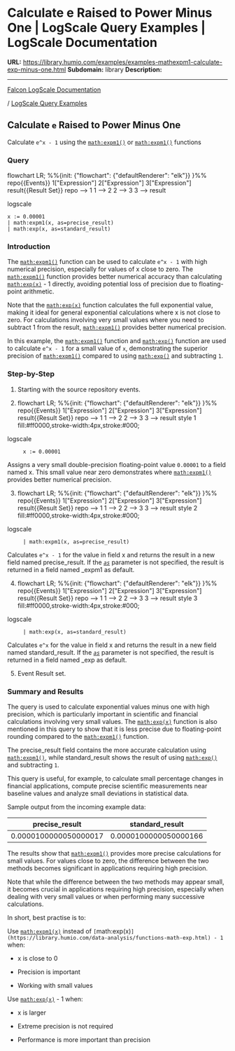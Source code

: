 # Calculate e Raised to Power Minus One | LogScale Query Examples | LogScale Documentation

**URL:** https://library.humio.com/examples/examples-mathexpm1-calculate-exp-minus-one.html
**Subdomain:** library
**Description:** 

---

[Falcon LogScale Documentation](https://library.humio.com)

/ [LogScale Query Examples](examples.html)

## Calculate `e` Raised to Power Minus One

Calculate `e^x - 1` using the [`math:expm1()`](https://library.humio.com/data-analysis/functions-math-expm1.html) or [`math:expm1()`](https://library.humio.com/data-analysis/functions-math-expm1.html) functions 

### Query

flowchart LR; %%{init: {"flowchart": {"defaultRenderer": "elk"}} }%% repo{{Events}} 1["Expression"] 2["Expression"] 3["Expression"] result{{Result Set}} repo --> 1 1 --> 2 2 --> 3 3 --> result

logscale
    
    
    x := 0.00001
    | math:expm1(x, as=precise_result)
    | math:exp(x, as=standard_result)

### Introduction

The [`math:expm1()`](https://library.humio.com/data-analysis/functions-math-expm1.html) function can be used to calculate `e^x - 1` with high numerical precision, especially for values of x close to zero. The [`math:expm1()`](https://library.humio.com/data-analysis/functions-math-expm1.html) function provides better numerical accuracy than calculating [`math:exp(x)`](https://library.humio.com/data-analysis/functions-math-exp.html) \- 1 directly, avoiding potential loss of precision due to floating-point arithmetic. 

Note that the [`math:exp(x)`](https://library.humio.com/data-analysis/functions-math-exp.html) function calculates the full exponential value, making it ideal for general exponential calculations where x is not close to zero. For calculations involving very small values where you need to subtract 1 from the result, [`math:expm1()`](https://library.humio.com/data-analysis/functions-math-expm1.html) provides better numerical precision. 

In this example, the [`math:expm1()`](https://library.humio.com/data-analysis/functions-math-expm1.html) function and [`math:exp()`](https://library.humio.com/data-analysis/functions-math-exp.html) function are used to calculate `e^x - 1` for a small value of `x`, demonstrating the superior precision of [`math:expm1()`](https://library.humio.com/data-analysis/functions-math-expm1.html) compared to using [`math:exp()`](https://library.humio.com/data-analysis/functions-math-exp.html) and subtracting `1`. 

### Step-by-Step

  1. Starting with the source repository events.

  2. flowchart LR; %%{init: {"flowchart": {"defaultRenderer": "elk"}} }%% repo{{Events}} 1["Expression"] 2["Expression"] 3["Expression"] result{{Result Set}} repo --> 1 1 --> 2 2 --> 3 3 --> result style 1 fill:#ff0000,stroke-width:4px,stroke:#000;

logscale
         
         x := 0.00001

Assigns a very small double-precision floating-point value `0.00001` to a field named x. This small value near zero demonstrates where [`math:expm1()`](https://library.humio.com/data-analysis/functions-math-expm1.html) provides better numerical precision. 

  3. flowchart LR; %%{init: {"flowchart": {"defaultRenderer": "elk"}} }%% repo{{Events}} 1["Expression"] 2["Expression"] 3["Expression"] result{{Result Set}} repo --> 1 1 --> 2 2 --> 3 3 --> result style 2 fill:#ff0000,stroke-width:4px,stroke:#000;

logscale
         
         | math:expm1(x, as=precise_result)

Calculates `e^x - 1` for the value in field x and returns the result in a new field named precise_result. If the [_`as`_](https://library.humio.com/data-analysis/functions-math-expm1.html#query-functions-math-expm1-as) parameter is not specified, the result is returned in a field named _expm1 as default. 

  4. flowchart LR; %%{init: {"flowchart": {"defaultRenderer": "elk"}} }%% repo{{Events}} 1["Expression"] 2["Expression"] 3["Expression"] result{{Result Set}} repo --> 1 1 --> 2 2 --> 3 3 --> result style 3 fill:#ff0000,stroke-width:4px,stroke:#000;

logscale
         
         | math:exp(x, as=standard_result)

Calculates `e^x` for the value in field x and returns the result in a new field named standard_result. If the [_`as`_](https://library.humio.com/data-analysis/functions-math-exp.html#query-functions-math-exp-as) parameter is not specified, the result is returned in a field named _exp as default. 

  5. Event Result set.




### Summary and Results

The query is used to calculate exponential values minus one with high precision, which is particularly important in scientific and financial calculations involving very small values. The [`math:exp(x)`](https://library.humio.com/data-analysis/functions-math-exp.html) function is also mentioned in this query to show that it is less precise due to floating-point rounding compared to the [`math:expm1()`](https://library.humio.com/data-analysis/functions-math-expm1.html) function. 

The precise_result field contains the more accurate calculation using [`math:expm1()`](https://library.humio.com/data-analysis/functions-math-expm1.html), while standard_result shows the result of using [`math:exp()`](https://library.humio.com/data-analysis/functions-math-exp.html) and subtracting `1`. 

This query is useful, for example, to calculate small percentage changes in financial applications, compute precise scientific measurements near baseline values and analyze small deviations in statistical data. 

Sample output from the incoming example data: 

precise_result| standard_result  
---|---  
0.0000100000050000017| 0.0000100000050000166  
  
The results show that [`math:expm1()`](https://library.humio.com/data-analysis/functions-math-expm1.html) provides more precise calculations for small values. For values close to zero, the difference between the two methods becomes significant in applications requiring high precision. 

Note that while the difference between the two methods may appear small, it becomes crucial in applications requiring high precision, especially when dealing with very small values or when performing many successive calculations. 

In short, best practise is to: 

Use [`math:expm1(x)`](https://library.humio.com/data-analysis/functions-math-expm1.html) instead of `[`math:exp(x)`](https://library.humio.com/data-analysis/functions-math-exp.html) - 1` when: 

  * x is close to 0 

  * Precision is important 

  * Working with small values 




Use [`math:exp(x)`](https://library.humio.com/data-analysis/functions-math-exp.html) \- 1 when: 

  * x is larger 

  * Extreme precision is not required 

  * Performance is more important than precision
